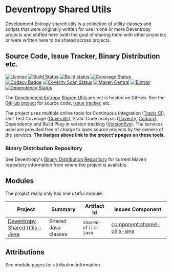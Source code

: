 <!--
Copyright 2015 Development Entropy (deventropy.org) Contributors

Licensed under the Apache License, Version 2.0 (the "License");
you may not use this file except in compliance with the License.
You may obtain a copy of the License at

    http://www.apache.org/licenses/LICENSE-2.0

Unless required by applicable law or agreed to in writing, software
distributed under the License is distributed on an "AS IS" BASIS,
WITHOUT WARRANTIES OR CONDITIONS OF ANY KIND, either express or implied.
See the License for the specific language governing permissions and
limitations under the License.
-->

# Deventropy Shared Utils

Development Entropy shared utils is a collection of utility classes and scripts that were originally written for use in
one or more Deventropy projects and shifted here (with the goal of sharing them with other projects); or were written
here to be shared across projects. 

## Source Code, Issue Tracker, Binary Distribution etc.

[![License](https://img.shields.io/github/license/deventropy/shared-utils.svg)](./license.html)
[![Build Status](https://travis-ci.org/deventropy/shared-utils.svg?branch=master)](https://travis-ci.org/deventropy/shared-utils)
[![Build status](https://ci.appveyor.com/api/projects/status/d1upboncy98yqsag?svg=true)](https://ci.appveyor.com/project/deventropy/shared-utils)
[![Coverage Status](https://coveralls.io/repos/github/deventropy/shared-utils/badge.svg?branch=master)](https://coveralls.io/github/deventropy/shared-utils)
[![Codacy Badge](https://api.codacy.com/project/badge/grade/c7eca2b7e7b247159301d806f2446d0b)](https://www.codacy.com/app/deventropy/shared-utils)
[![Coverity Scan Status](https://scan.coverity.com/projects/7888/badge.svg)](https://scan.coverity.com/projects/deventropy-shared-utils)
[![Maven Central](https://maven-badges.herokuapp.com/maven-central/org.deventropy.shared-utils/shared-utils/badge.svg)](https://maven-badges.herokuapp.com/maven-central/org.deventropy.shared-utils/shared-utils)
[![Bintray](https://img.shields.io/bintray/v/deventropy/repository/shared-utils.svg)](https://dl.bintray.com/deventropy/repository/)
[![Dependency Status](https://www.versioneye.com/user/projects/56b9c6b5e883370120a9ddbc/badge.svg?style=flat)](https://www.versioneye.com/user/projects/56b9c6b5e883370120a9ddbc)

The [Development Entropy](../) [Shared Utils](./) project is hosted on
GitHub. See the [GitHub project](http://github.com/deventropy/shared-utils) for source code,
[issue tracker](https://github.com/deventropy/shared-utils/issues), etc.

The project uses multiple online tools for Continuous Integration ([Travis CI](http://travis-ci.org/)), Unit Test
Coverage ([Coveralls](http://coveralls.io/)), Static Code analysis ([Coverity](http://www.coverity.com/),
[Codacy](https://www.codacy.com/)), Dependency and Build Plug-in version tracking ([VersionEye](https://www.versioneye.com/)).
The services used are provided free of charge to open source projects by the owners of the services. **The badges above
link to the project's pages on these tools.**

### Binary Distribution Repository

See Deventropy's [Binary Distribution Repository](../index.html#repository) for current Maven repository information from
where the project is available.

## Modules

The project really only has one useful module:

| Project | Summary | Artifact Id | Issues Component |
|---------|---------|-------------|------------------|
| [Deventropy Shared Utils :: Java](./shared-utils-java/) | Shared Java classes | `shared-utils-java` | [component:shared-utils-java](https://github.com/deventropy/shared-utils/labels/component%3Ashared-utils-java) |

## Attributions

See module pages for attribution information.

